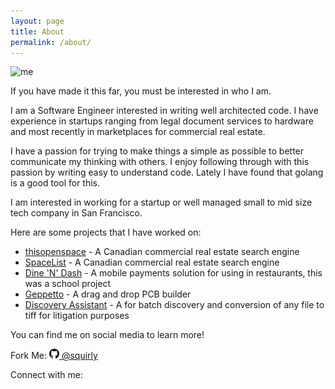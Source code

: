 ```yaml
---
layout: page
title: About
permalink: /about/
---
```


![me](http://www.gravatar.com/avatar/9ebe210f3dc1318cca8c3765a6d9e0f3.png)

If you have made it this far, you must be interested in who I am.

I am a Software Engineer interested in writing well architected code. I have experience in startups ranging from legal document services to hardware and most recently in marketplaces for commercial real estate.

I have a passion for trying to make things a simple as possible to better communicate my thinking with others. I enjoy following through with this passion by writing easy to understand code. Lately I have found that golang is a good tool for this.

I am interested in working for a startup or well managed small to mid size tech company in San Francisco.

Here are some projects that I have worked on:

* [thisopenspace](https://thisopenspace.com) - A Canadian commercial real estate search engine
* [SpaceList](https://spacelist.ca) - A Canadian commercial real estate search engine
* [Dine 'N' Dash](https://gitlab.com/groups/dinendash) - A mobile payments solution for using in restaurants, this was a school project
* [Geppetto](https://geppetto.gumstix.com) - A drag and drop PCB builder
* [Discovery Assistant](http://www.discovery-assistant.com/) - A for batch discovery and conversion of any file to tiff for litigation purposes

You can find me on social media to learn more!

Fork Me: [<img src="/assets/GitHub-Mark-64px.png" height="16" alt="GitHub"> @squirly](https://github.com/squirly)

Connect with me:
<script src="//platform.linkedin.com/in.js" type="text/javascript"></script>
<script type="IN/MemberProfile" data-id="http://www.linkedin.com/in/tylerjones1" data-format="hover" data-text="Tyler Jones"></script>
